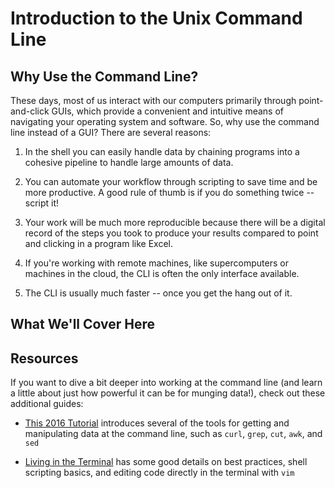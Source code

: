 # Introduction to the Unix Command Line

## Why Use the Command Line?

These days, most of us interact with our computers primarily through point-and-click GUIs, which provide a convenient and intuitive means of navigating your operating system and software. So, why use the command line instead of a GUI? There are several reasons:

1. In the shell you can easily handle data by chaining programs into a cohesive pipeline
to handle large amounts of data.

2. You can automate your workflow through scripting to save time and be more productive. A good
rule of thumb is if you do something twice -- script it!

3. Your work will be much more reproducible because there will be a
digital record of the steps you took to produce your results compared to
point and clicking in a program like Excel.

4. If you're working with remote machines, like supercomputers or
machines in the cloud, the CLI is often the only interface available.

5. The CLI is usually much faster -- once you get the hang out of it.

## What We'll Cover Here



## Resources

If you want to dive a bit deeper into working at the command line (and learn a little about just how powerful it can be for munging data!), check out these additional guides:

- [This 2016 Tutorial](cmdline-2016.md) introduces several of the tools for getting and manipulating data at the command line, such as `curl`, `grep`, `cut`, `awk`, and `sed`

- [Living in the Terminal](../../programming_best_practices/living-in-the-terminal/) has some good details on best practices, shell scripting basics, and editing code directly in the terminal with `vim`

